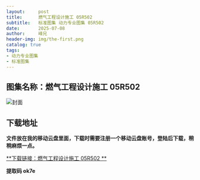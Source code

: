 ```yaml
---
layout:     post
title:      燃气工程设计施工 05R502
subtitle:   标准图集 动力专业图集 05R502
date:       2025-07-08
author:     峰兄
header-img: img/the-first.png
catalog: true
tags:
- 动力专业图集
- 标准图集
---
```

## 图集名称：燃气工程设计施工 05R502
![封面](https://pic1.imgdb.cn/item/6867954c58cb8da5c88fcbd6.jpg)


## 下载地址 ##
**文件放在我的移动云盘里面，下载时需要注册一个移动云盘账号，登陆后下载，稍稍麻烦一点。**  
  
[**下载链接：燃气工程设计施工 05R502 **](https://caiyun.139.com/w/i/2nQQUSRH9cRp7)


**提取码 ok7e**

